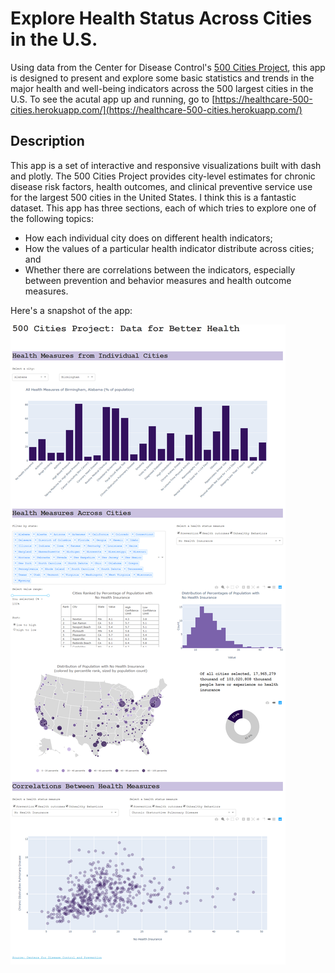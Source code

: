 # Explore Health Status Across Cities in the U.S.

Using data from the Center for Disease Control's [500 Cities Project](https://www.cdc.gov/500cities/index.htm), this app is designed to present and explore some basic statistics and trends in the major health and well-being indicators across the 500 largest cities in the U.S. To see the acutal app up and running, go to [https://healthcare-500-cities.herokuapp.com/](https://healthcare-500-cities.herokuapp.com/)

## Description

This app is a set of interactive and responsive visualizations built with dash and plotly. The 500 Cities Project provides city-level estimates for chronic disease risk factors, health outcomes, and clinical preventive service use for the largest 500 cities in the United States. I think this is a fantastic dataset. This app has three sections, each of which tries to explore one of the following topics:
- How each individual city does on different health indicators;
- How the values of a particular health indicator distribute across cities; and
- Whether there are correlations between the indicators, especially between prevention and behavior measures and health outcome measures.

Here's a snapshot of the app:

![500 cities](500-cities.png)

